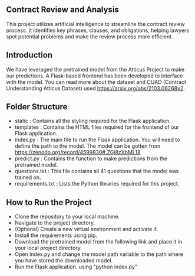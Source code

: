 ## Contract Review and Analysis
This project utilizes artificial intelligence to streamline the contract review process. It identifies key phrases, clauses, and obligations,
helping lawyers spot potential problems and make the review process more efficient.

## Introduction
We have leveraged the pretrained model from the Atticus Project to make our predictions. A Flask-based frontend has been developed to interface with the model.
You can read more about the dataset and CUAD (Contract Understanding Atticus Dataset) used https://arxiv.org/abs/2103.06268v2.

## Folder Structure
* static : Contains all the styling required for the Flask application.
* templates : Contains the HTML files required for the frontend of our Flask application.
* index.py : The main file to run the Flask application. You will need to define the path to the model. The model can be gotten from https://zenodo.org/record/4599830#.ZGj8zXbML18
* predict.py : Contains the function to make predictions from the pretrained model.
* questions.txt : This file contains all 41 questions that the model was trained on.
* requirements.txt : Lists the Python libraries required for this project.

## How to Run the Project
* Clone the repository to your local machine.
* Navigate to the project directory.
* (Optional) Create a new virtual environment and activate it.
* Install the requirements using pip.
* Download the pretrained model from the following link and place it in your local project directory.
* Open index.py and change the model path variable to the path where you have stored the downloaded model.
* Run the Flask application. using "python index.py"
